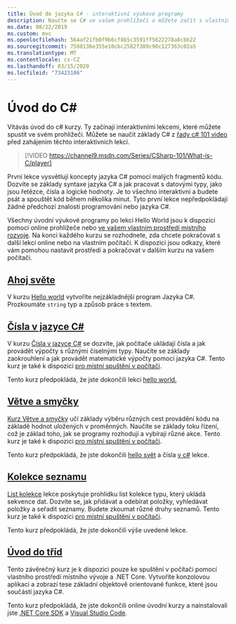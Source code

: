 ```yaml
---
title: Úvod do jazyka C# - interaktivní výukové programy
description: Naučte se C# ve vašem prohlížeči a můžete začít s vlastním vývojovým prostředím
ms.date: 08/22/2019
ms.custom: mvc
ms.openlocfilehash: 564af21fb0f9b6cf8b5c3591ff5622278a8cbb22
ms.sourcegitcommit: 7588136e355e10cbc2582f389c90c127363c02a5
ms.translationtype: MT
ms.contentlocale: cs-CZ
ms.lasthandoff: 03/15/2020
ms.locfileid: "73423106"
---
```

# <a name="introduction-to-c"></a>Úvod do C\#

Vítávás úvod do c# kurzy. Ty začínají interaktivními lekcemi, které můžete spustit ve svém prohlížeči. Můžete se naučit základy C# z [řady c# 101 video](https://aka.ms/dotnet3-csharp) před zahájením těchto interaktivních lekcí.

> [!VIDEO https://channel9.msdn.com/Series/CSharp-101/What-is-C/player]

První lekce vysvětlují koncepty jazyka C# pomocí malých fragmentů kódu. Dozvíte se základy syntaxe jazyka C# a jak pracovat s datovými typy, jako jsou řetězce, čísla a logické hodnoty. Je to všechno interaktivní a budete psát a spouštět kód během několika minut. Tyto první lekce nepředpokládají žádné předchozí znalosti programování nebo jazyka C#.

Všechny úvodní výukové programy po lekci Hello World jsou k dispozici pomocí online prohlížeče nebo [ve vašem vlastním prostředí místního rozvoje](local-environment.md). Na konci každého kurzu se rozhodnete, zda chcete pokračovat s další lekcí online nebo na vlastním počítači. K dispozici jsou odkazy, které vám pomohou nastavit prostředí a pokračovat v dalším kurzu na vašem počítači.

## <a name="hello-world"></a>[Ahoj světe](hello-world.yml)

V kurzu [Hello world](hello-world.yml) vytvoříte nejzákladnější program Jazyka C#. Prozkoumáte `string` typ a způsob práce s textem.

## <a name="numbers-in-c"></a>[Čísla v jazyce C#](numbers-in-csharp.yml)

V kurzu [Čísla v jazyce C#](numbers-in-csharp.yml) se dozvíte, jak počítače ukládají čísla a jak provádět výpočty s různými číselnými typy. Naučíte se základy zaokrouhlení a jak provádět matematické výpočty pomocí jazyka C#. Tento kurz je také k dispozici [pro místní spuštění v počítači](numbers-in-csharp-local.md).

Tento kurz předpokládá, že jste dokončili lekci [hello world.](hello-world.yml)

## <a name="branches-and-loops"></a>[Větve a smyčky](branches-and-loops.yml)

[Kurz Větve a smyčky](branches-and-loops.yml) učí základy výběru různých cest provádění kódu na základě hodnot uložených v proměnných. Naučíte se základy toku řízení, což je základ toho, jak se programy rozhodují a vybírají různé akce. Tento kurz je také k dispozici [pro místní spuštění v počítači](branches-and-loops-local.md).

Tento kurz předpokládá, že jste dokončili [hello svět](hello-world.yml) a čísla [v c#](numbers-in-csharp.yml) lekce.

## <a name="list-collection"></a>[Kolekce seznamu](list-collection.yml)

[List kolekce](list-collection.yml) lekce poskytuje prohlídku list kolekce typu, který ukládá sekvence dat. Dozvíte se, jak přidávat a odebírat položky, vyhledávat položky a seřadit seznamy. Budete zkoumat různé druhy seznamů. Tento kurz je také k dispozici [pro místní spuštění v počítači](arrays-and-collections.md).

Tento kurz předpokládá, že jste dokončili výše uvedené lekce.

## <a name="introduction-to-classes"></a>[Úvod do tříd](introduction-to-classes.md)

Tento závěrečný kurz je k dispozici pouze ke spuštění v počítači pomocí vlastního prostředí místního vývoje a .NET Core.
Vytvoříte konzolovou aplikaci a zobrazí tese základní objektově orientované funkce, které jsou součástí jazyka C#.

Tento kurz předpokládá, že jste dokončili online úvodní kurzy a nainstalovali jste [.NET Core SDK](https://dotnet.microsoft.com/download) a [Visual Studio Code](https://code.visualstudio.com/).

